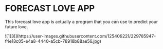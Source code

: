 <h1> FORECAST LOVE APP </h1>
<p>This forecast love app is actually a program that you can use to predict your future love.</p>
![1(3)](https://user-images.githubusercontent.com/125409221/229785947-f4e18c05-e4a8-4440-a5cb-78918b88ae56.jpg)


